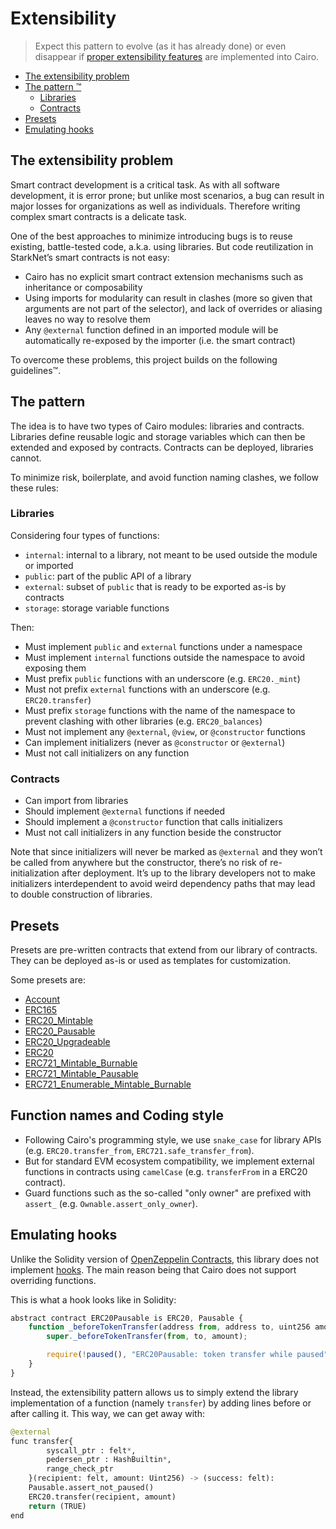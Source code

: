 # Extensibility

> Expect this pattern to evolve (as it has already done) or even disappear if [proper extensibility features](https://community.starknet.io/t/contract-extensibility-pattern/210/11?u=martriay) are implemented into Cairo.

* [The extensibility problem](#the-extensibility-problem)
* [The pattern ™️](#the-pattern)
  * [Libraries](#libraries)
  * [Contracts](#contracts)
* [Presets](#presets)
* [Emulating hooks](#emulating-hooks)

## The extensibility problem

Smart contract development is a critical task. As with all software development, it is error prone; but unlike most scenarios, a bug can result in major losses for organizations as well as individuals. Therefore writing complex smart contracts is a delicate task.

One of the best approaches to minimize introducing bugs is to reuse existing, battle-tested code, a.k.a. using libraries. But code reutilization in StarkNet’s smart contracts is not easy:

* Cairo has no explicit smart contract extension mechanisms such as inheritance or composability
* Using imports for modularity can result in clashes (more so given that arguments are not part of the selector), and lack of overrides or aliasing leaves no way to resolve them
* Any `@external` function defined in an imported module will be automatically re-exposed by the importer (i.e. the smart contract)

To overcome these problems, this project builds on the following guidelines™.

## The pattern

The idea is to have two types of Cairo modules: libraries and contracts. Libraries define reusable logic and storage variables which can then be extended and exposed by contracts. Contracts can be deployed, libraries cannot.

To minimize risk, boilerplate, and avoid function naming clashes, we follow these rules:

### Libraries

Considering four types of functions:

- `internal`: internal to a library, not meant to be used outside the module or imported
- `public`: part of the public API of a library
- `external`: subset of `public` that is ready to be exported as-is by contracts
- `storage`: storage variable functions

Then:

* Must implement `public` and `external` functions under a namespace
* Must implement `internal` functions outside the namespace to avoid exposing them
* Must prefix `public` functions with an underscore (e.g. `ERC20._mint`)
* Must not prefix `external` functions with an underscore (e.g. `ERC20.transfer`)
* Must prefix `storage` functions with the name of the namespace to prevent clashing with other libraries (e.g. `ERC20_balances`)
* Must not implement any `@external`, `@view`, or `@constructor` functions
* Can implement initializers (never as `@constructor` or `@external`)
* Must not call initializers on any function

### Contracts

* Can import from libraries
* Should implement `@external` functions if needed
* Should implement a `@constructor` function that calls initializers
* Must not call initializers in any function beside the constructor

Note that since initializers will never be marked as `@external` and they won’t be called from anywhere but the constructor, there’s no risk of re-initialization after deployment. It’s up to the library developers not to make initializers interdependent to avoid weird dependency paths that may lead to double construction of libraries.

## Presets

Presets are pre-written contracts that extend from our library of contracts. They can be deployed as-is or used as templates for customization.

Some presets are:

* [Account](../src/openzeppelin/account/Account.cairo)
* [ERC165](../tests/mocks/ERC165.cairo)
* [ERC20_Mintable](../src/openzeppelin/token/erc20/ERC20_Mintable.cairo)
* [ERC20_Pausable](../src/openzeppelin/token/erc20/ERC20_Pausable.cairo)
* [ERC20_Upgradeable](../src/openzeppelin/token/erc20/ERC20_Upgradeable.cairo)
* [ERC20](../src/openzeppelin/token/erc20/ERC20.cairo)
* [ERC721_Mintable_Burnable](../src/openzeppelin/token/erc721/ERC721_Mintable_Burnable.cairo)
* [ERC721_Mintable_Pausable](../src/openzeppelin/token/erc721/ERC721_Mintable_Pausable.cairo)
* [ERC721_Enumerable_Mintable_Burnable](../src/openzeppelin/token/erc721_enumerable/ERC721_Enumerable_Mintable_Burnable.cairo)

## Function names and Coding style

* Following Cairo's programming style, we use `snake_case` for library APIs (e.g. `ERC20.transfer_from`, `ERC721.safe_transfer_from`).
* But for standard EVM ecosystem compatibility, we implement external functions in contracts using `camelCase` (e.g. `transferFrom` in a ERC20 contract).
* Guard functions such as the so-called "only owner" are prefixed with `assert_` (e.g. `Ownable.assert_only_owner`).

## Emulating hooks

Unlike the Solidity version of [OpenZeppelin Contracts](https://github.com/OpenZeppelin/openzeppelin-contracts), this library does not implement [hooks](https://docs.openzeppelin.com/contracts/4.x/extending-contracts#using-hooks). The main reason being that Cairo does not support overriding functions.

This is what a hook looks like in Solidity:

```js
abstract contract ERC20Pausable is ERC20, Pausable {
    function _beforeTokenTransfer(address from, address to, uint256 amount) internal virtual override {
        super._beforeTokenTransfer(from, to, amount);

        require(!paused(), "ERC20Pausable: token transfer while paused");
    }
}
```

Instead, the extensibility pattern allows us to simply extend the library implementation of a function (namely `transfer`) by adding lines before or after calling it. This way, we can get away with:

```python
@external
func transfer{
        syscall_ptr : felt*, 
        pedersen_ptr : HashBuiltin*,
        range_check_ptr
    }(recipient: felt, amount: Uint256) -> (success: felt):
    Pausable.assert_not_paused()
    ERC20.transfer(recipient, amount)
    return (TRUE)
end
```
